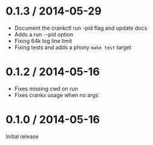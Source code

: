 
0.1.3 / 2014-05-29
==================

 * Document the crankctl run -pid flag and update docs
 * Adds a run --pid option
 * Fixing 64k log line limit
 * Fixing tests and adds a phony `make test` target

0.1.2 / 2014-05-16
==================

 * Fixes missing cwd on run
 * Fixes crankx usage when no args

0.1.0 / 2014-05-16
==================

Initial release
